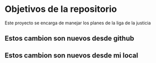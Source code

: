 # Objetivos de la repositorio

Este proyecto se encarga de manejar los planes de la liga de la justicia


## Estos cambion son nuevos desde github
## Estos cambion son nuevos desde mi local
